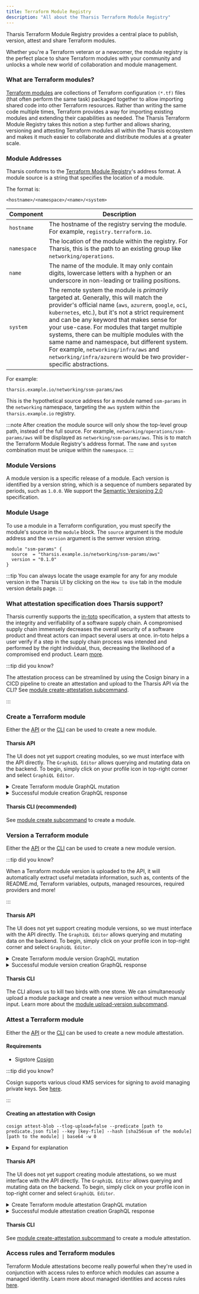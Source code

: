 ```yaml
---
title: Terraform Module Registry
description: "All about the Tharsis Terraform Module Registry"
---
```


Tharsis Terraform Module Registry provides a central place to publish, version, attest and share Terraform modules.

Whether you're a Terraform veteran or a newcomer, the module registry is the perfect place to share Terraform modules with your community and unlocks a whole new world of collaboration and module management.

### What are Terraform modules?

[Terraform modules](https://developer.hashicorp.com/terraform/language/modules) are collections of Terraform configuration `(*.tf)` files (that often perform the same task) packaged together to allow importing shared code into other Terraform resources. Rather than writing the same code multiple times, Terraform provides a way for importing existing modules and extending their capabilities as needed. The Tharsis Terraform Module Registry takes this notion a step further and allows sharing, versioning and attesting Terraform modules all within the Tharsis ecosystem and makes it much easier to collaborate and distribute modules at a greater scale.

### Module Addresses

Tharsis conforms to the [Terraform Module Registry](https://developer.hashicorp.com/terraform/internals/module-registry-protocol)'s address format. A module source is a string that specifies the location of a module.

The format is:

```
<hostname>/<namespace>/<name>/<system>
```

| Component   | Description                                                                                                                                                                                                                                                                                                                                                                                                                                                                                                            |
| ----------- | ---------------------------------------------------------------------------------------------------------------------------------------------------------------------------------------------------------------------------------------------------------------------------------------------------------------------------------------------------------------------------------------------------------------------------------------------------------------------------------------------------------------------- |
| `hostname`  | The hostname of the registry serving the module. For example, `registry.terraform.io`.                                                                                                                                                                                                                                                                                                                                                                                                                                 |
| `namespace` | The location of the module within the registry. For Tharsis, this is the path to an existing group like `networking/operations`.                                                                                                                                                                                                                                                                                                                                                                                       |
| `name`      | The name of the module. It may only contain digits, lowercase letters with a hyphen or an underscore in non-leading or trailing positions.                                                                                                                                                                                                                                                                                                                                                                             |
| `system`    | The remote system the module is _primarily_ targeted at. Generally, this will match the provider's official name (`aws`, `azurerm`, `google`, `oci`, `kubernetes`, etc.), but it's not a strict requirement and can be any keyword that makes sense for your use-case. For modules that target multiple systems, there can be multiple modules with the same name and namespace, but different system. For example, `networking/infra/aws` and `networking/infra/azurerm` would be two provider-specific abstractions. |

For example:

```
tharsis.example.io/networking/ssm-params/aws
```

This is the hypothetical source address for a module named `ssm-params` in the `networking` namespace, targeting the `aws` system within the `tharsis.example.io` registry.

:::note
After creation the module source will only show the top-level group path, instead of the full source. For example, `networking/operations/ssm-params/aws` will be displayed as `networking/ssm-params/aws`. This is to match the Terraform Module Registry's address format. The `name` and `system` combination must be unique within the `namespace`.
:::

### Module Versions

A module version is a specific release of a module. Each version is identified by a version string, which is a sequence of numbers separated by periods, such as `1.0.0`. We support the [Semantic Versioning 2.0](https://semver.org/spec/v2.0.0.html) specification.

### Module Usage

To use a module in a Terraform configuration, you must specify the module's source in the `module` block. The `source` argument is the module address and the `version` argument is the semver version string.

```hcl showLineNumbers title="Using a module in a Terraform configuration"
module "ssm-params" {
  source  = "tharsis.example.io/networking/ssm-params/aws"
  version = "0.1.0"
}
```

:::tip
You can always locate the usage example for any for any module version in the Tharsis UI by clicking on the `How to Use` tab in the module version details page.
:::

### What attestation specification does Tharsis support?

Tharsis currently supports the [in-toto](https://in-toto.io/) specification, a system that attests to the integrity and verifiability of a software supply chain. A compromised supply chain immensely decreases the overall security of a software product and threat actors can impact several users at once. in-toto helps a user verify if a step in the supply chain process was intended and performed by the right individual, thus, decreasing the likelihood of a compromised end product. Learn [more](https://github.com/in-toto/docs/blob/d416c1f334ac6b581f75c0fa65125fb434d7a610/in-toto-spec.md).

:::tip did you know?

The attestation process can be streamlined by using the Cosign binary in a CICD pipeline to create an attestation and upload to the Tharsis API via the CLI? See [module create-attestation subcommand](/docs/cli/tharsis/commands.md#module-create-attestation-subcommand).

:::

### Create a Terraform module

Either the [API](/docs/setup/api/install.md) or the [CLI](/docs/cli/tharsis/intro.md) can be used to create a new module.

#### Tharsis API

The UI does not yet support creating modules, so we must interface with the API directly. The `GraphiQL Editor` allows querying and mutating data on the backend. To begin, simply click on your profile icon in top-right corner and select `GraphiQL Editor`.

<details>
<summary>Create Terraform module GraphQL mutation</summary>

```graphql showLineNumbers
mutation {
  createTerraformModule(
    input: {
      groupPath: "networking/operations"
      name: "ssm-params"
      system: "aws"
      private: true
    }
  ) {
    module {
      id
      name
      system
      resourcePath
    }
    problems {
      message
      field
    }
  }
}
```

:::tip

Run with **&#9655;** (play) button in GraphiQL Editor.

:::

:::caution

Terraform module names may only contain **digits**, **lowercase** letters with a **hyphen** or an **underscore** in non-leading or trailing positions.

:::

:::caution api is not yet stable!

Mutations are subject to change with improvements to the Tharsis API.

:::

</details>

<details>
<summary>Successful module creation GraphQL response</summary>

```graphql showLineNumbers
{
  "data": {
    "createTerraformModule": {
      "module": {
        "id": "VE1PXzYwM2UxNGMyLTVmZjAtNDFkZi1iYTlhLTRjMzM3ZTJhMWE2MQ",
        "name": "ssm-params",
        "system": "aws",
        "resourcePath": "networking/operations/ssm-params/aws"
      },
      "problems": []
    }
  },
  "extensions": {
    "cost": {
      "throttled": false,
      "requestedQueryCost": 10,
      "maxQueryCost": 4000,
      "remaining": 3990
    }
  }
}
```

:::caution api is not yet stable!

Responses are subject to change with improvements to the Tharsis API.

:::

</details>

#### Tharsis CLI (recommended)

See [module create subcommand](/docs/cli/tharsis/commands.md#module-create-subcommand) to create a module.

### Version a Terraform module

Either the [API](/docs/setup/api/install.md) or the [CLI](/docs/cli/tharsis/intro.md) can be used to create a new module version.

:::tip did you know?

When a Terraform module version is uploaded to the API, it will automatically extract useful metadata information, such as, contents of the README.md, Terraform variables, outputs, managed resources, required providers and more!

:::

#### Tharsis API

The UI does not yet support creating module versions, so we must interface with the API directly. The `GraphiQL Editor` allows querying and mutating data on the backend. To begin, simply click on your profile icon in top-right corner and select `GraphiQL Editor`.

<details>
<summary>Create Terraform module version GraphQL mutation</summary>

```graphql showLineNumbers
mutation {
  createTerraformModuleVersion(
    input: {
      modulePath: "networking/operations/ssm-params/aws"
      version: "0.1.0"
      shaSum: "47de3df1623f03038b484445b9e0efb139634dd48c5c13dcf4e06eeadf39a4d1"
    }
  ) {
    moduleVersion {
      id
      version
      status
      error
    }
    problems {
      message
      field
    }
  }
}
```

:::tip

Run with **&#9655;** (play) button in GraphiQL Editor.

:::

:::info

Version string must be [semver](https://github.com/Masterminds/semver) compliant.

Checksum must be the Terraform Module's SHA256 hash.

:::

:::caution api is not yet stable!

Mutations are subject to change with improvements to the Tharsis API.

:::

</details>

<details>
<summary>Successful module version creation GraphQL response</summary>

```graphql showLineNumbers
{
  "data": {
    "createTerraformModuleVersion": {
      "moduleVersion": {
        "id": "VE1WX2IxZDBiN2Q2LTRlYjQtNDU0My04OTFhLWJjNjJjZWY1NjM5MQ",
        "version": "0.1.0",
        "status": "pending",
        "error": ""
      },
      "problems": []
    }
  },
  "extensions": {
    "cost": {
      "throttled": false,
      "requestedQueryCost": 10,
      "maxQueryCost": 4000,
      "remaining": 3990
    }
  }
}
```

:::caution api is not yet stable!

Responses are subject to change with improvements to the Tharsis API.

:::

</details>

#### Tharsis CLI

The CLI allows us to kill two birds with one stone. We can simultaneously upload a module package and create a new version without much manual input. Learn more about the [module upload-version subcommand](/docs/cli/tharsis/commands.md#module-upload-version-subcommand).

### Attest a Terraform module

Either the [API](/docs/setup/api/install.md) or the [CLI](/docs/cli/tharsis/intro.md) can be used to create a new module attestation.

#### Requirements

- Sigstore [Cosign](https://docs.sigstore.dev/cosign/overview/)

:::tip did you know?

Cosign supports various cloud KMS services for signing to avoid managing private keys. See [here](https://docs.sigstore.dev/cosign/kms_support/).

:::

#### Creating an attestation with Cosign

```shell title="Using Cosign to attest a Terraform module"
cosign attest-blob --tlog-upload=false --predicate [path to predicate.json file] --key [key-file] --hash [sha256sum of the module]  [path to the module] | base64 -w 0
```

<details>
<summary>Expand for explanation</summary>

Above command will attest a Terraform module specified by the parameters and output a Base64-encoded string that can be passed in for attestation data to either the API or the CLI.

:::note

Depending on the version of the Cosign binary, the above command may be slightly different. Some binaries may output Base64 encoded format automatically, whereas others only output JSON. Adjust the options accordingly.

:::

</details>

#### Tharsis API

The UI does not yet support creating module attestations, so we must interface with the API directly. The `GraphiQL Editor` allows querying and mutating data on the backend. To begin, simply click on your profile icon in top-right corner and select `GraphiQL Editor`.

<details>
<summary>Create Terraform module attestation GraphQL mutation</summary>

```graphql showLineNumbers
mutation {
  createTerraformModuleAttestation(
    input: {
      modulePath: "networking/operations/ssm-params/aws"
      description: "This is an attestation for module-name"
      attestationData: "..."
    }
  ) {
    moduleAttestation {
      id
      schemaType
      predicateType
      digests
      data
    }
    problems {
      message
      field
    }
  }
}
```

:::tip

Run with **&#9655;** (play) button in GraphiQL Editor.

:::

:::info

Attestation data must only be a Base64-encoded string.

:::

:::caution api is not yet stable!

Mutations are subject to change with improvements to the Tharsis API.

:::

</details>

<details>
<summary>Successful module attestation creation GraphQL response</summary>

```graphql showLineNumbers
{
  "data": {
    "createTerraformModuleAttestation": {
      "moduleAttestation": {
        "id": "VE1BXzIwMDZkZmRiLTBmNjUtNGFhMS04OTM1LWJkZDAxOTAwZjUxZQ",
        "schemaType": "https://in-toto.io/Statement/v0.1",
        "predicateType": "cosign.sigstore.dev/attestation/v1",
        "digests": [
          "47de3df1623f03038b484445b9e0efb139634dd48c5c13dcf4e06eeadf39a4d1"
        ]
      },
      "problems": []
    }
  },
  "extensions": {
    "cost": {
      "throttled": false,
      "requestedQueryCost": 10,
      "maxQueryCost": 4000,
      "remaining": 3990
    }
  }
}
```

:::note

The API has automatically extracted some metadata from the attestation data. In particular, the schemaType, predicateType and the digest of the module the attestation belongs to.

:::

:::caution api is not yet stable!

Responses are subject to change with improvements to the Tharsis API.

:::

</details>

#### Tharsis CLI

See [module create-attestation subcommand](/docs/cli/tharsis/commands.md#module-create-attestation-subcommand) to create a module attestation.

### Access rules and Terraform modules

Terraform Module attestations become really powerful when they're used in conjunction with access rules to enforce which modules can assume a managed identity. Learn more about managed identities and access rules [here](managed_identities.md#access-rules).
